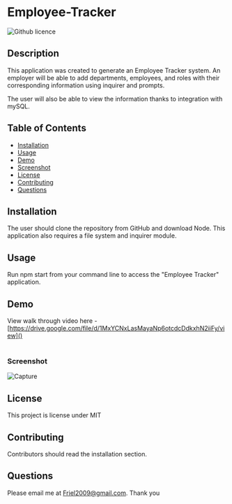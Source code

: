 # Employee-Tracker
![Github licence](http://img.shields.io/badge/license-MIT-blue.svg)

## Description 
This application was created to generate an Employee Tracker system.  An employer will be able to add departments, employees, and roles with their corresponding information using inquirer and prompts.

The user will also be able to view the information thanks to integration with mySQL.
 
## Table of Contents
* [Installation](#installation)
* [Usage](#usage)
* [Demo](#demo)
* [Screenshot](#screenshot)
* [License](#license)
* [Contributing](#contributing)
* [Questions](#questions)

## Installation 
The user should clone the repository from GitHub and download Node. This application also requires a file system and inquirer module. 

## Usage 
Run npm start from your command line to access the "Employee Tracker" application.

## Demo
View walk through video here - [https://drive.google.com/file/d/1MxYCNxLasMayaNp6otcdcDdkxhN2iiFy/view]()<br>
<br>

### Screenshot
![Capture](https://user-images.githubusercontent.com/87154134/131943020-a882fe49-1a80-4c2b-acac-84090fbfeb32.PNG)

## License 
This project is license under MIT

## Contributing 
Contributors should read the installation section. 

## Questions
Please email me at Friel2009@gmail.com.  Thank you
